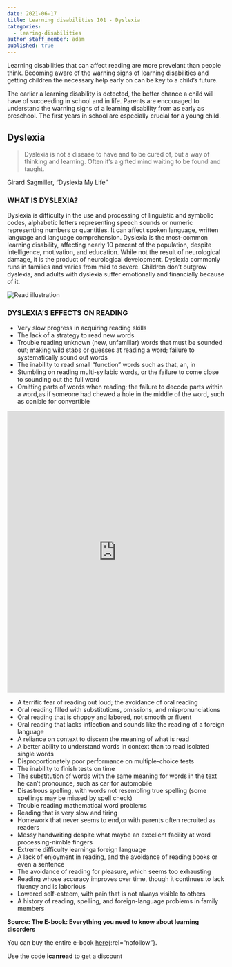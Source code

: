 ```yaml
---
date: 2021-06-17
title: Learning disabilities 101 - Dyslexia
categories:
  - learing-disabilities
author_staff_member: adam
published: true
---
```

Learning disabilities that can affect reading are more prevelant than people think.
Becoming aware of the warning signs of learning disabilities and getting children the necessary help early on
can be key to a child’s future.

The earlier a learning disability is detected, the better chance a child will have of succeeding in school and
in life. Parents are encouraged to understand the warning signs of a learning disability from as early as preschool. The first years in school are especially crucial for a young child.

## Dyslexia
> Dyslexia is not a disease to have and to be cured of, but a way of thinking
and learning. Often it’s a gifted mind waiting to be found and taught.

Girard Sagmiller, “Dyslexia My Life”

### WHAT IS DYSLEXIA?
Dyslexia is difficulty in the use and processing of linguistic and symbolic codes, alphabetic letters representing speech sounds or numeric representing numbers or quantities. It can affect spoken language, written language and language comprehension. Dyslexia is the most-common learning disability, affecting nearly 10 percent of the population, despite intelligence, motivation, and education. While not the result of neurological damage, it is the product of neurological development. Dyslexia commonly runs in families and varies from mild to severe. Children don’t outgrow dyslexia, and adults with dyslexia suffer emotionally and financially because of it.

![Read illustration](/images/headAndText.png)

### DYSLEXIA’S EFFECTS ON READING
- Very slow progress in acquiring reading skills
- The lack of a strategy to read new words
- Trouble reading unknown (new, unfamiliar) words that must be sounded out; making wild stabs or guesses at reading a word; failure to systematically sound out words
- The inability to read small “function” words such as that, an, in
- Stumbling on reading multi-syllabic words, or the failure to come close to sounding out the full word
- Omitting parts of words when reading; the failure to decode parts within a word,as if someone had chewed a hole in the middle of the word, such as conible for convertible

<iframe id="sib" width="100%" height="650px" src="https://17abdf7c.sibforms.com/serve/MUIEAG4ABlzn5_C_d69co9dMTJhZ1MUKaiJn_J_RYUNAmIL1lrvA4Gs0wSHmhPwjICXLAgEZpNE3ZOgSBlVQrHfX03rsOTOBaDKC1qmkA8rPsFX-_n9SGyMFuLMq4HW8IS3QiFNGRrXwck-HGS-4x97tBzwU31t_y6ZZlFUZWsqyhQkOi1dF-uS8G35RKhw4SzBKGSZI_evYbYHv" frameborder="0" scrolling="auto" allowfullscreen style="display: block;margin-left: auto;margin-right: auto;max-width: 100%;"></iframe>

- A terrific fear of reading out loud; the avoidance of oral reading
- Oral reading filled with substitutions, omissions, and mispronunciations
- Oral reading that is choppy and labored, not smooth or fluent
- Oral reading that lacks inflection and sounds like the reading of a foreign language
- A reliance on context to discern the meaning of what is read
- A better ability to understand words in context than to read isolated single words
- Disproportionately poor performance on multiple-choice tests
- The inability to finish tests on time
- The substitution of words with the same meaning for words in the text he can’t pronounce, such as car for automobile
- Disastrous spelling, with words not resembling true spelling (some spellings may be missed by spell check)
- Trouble reading mathematical word problems
- Reading that is very slow and tiring
- Homework that never seems to end,or with parents often recruited as readers
- Messy handwriting despite what maybe an excellent facility at word processing-nimble fingers
- Extreme difficulty learninga foreign language
- A lack of enjoyment in reading, and the avoidance of reading books or even a sentence
- The avoidance of reading for pleasure, which seems too exhausting
- Reading whose accuracy improves over time, though it continues to lack fluency and is laborious
- Lowered self-esteem, with pain that is not always visible to others
- A history of reading, spelling, and foreign-language problems in family members

**Source:  The E-book: Everything you need to know about learning disorders**

You can buy the entire e-book [here](https://gumroad.com/l/ECMLZ){:rel=“nofollow”}. 

Use the code **icanread** to get a discount